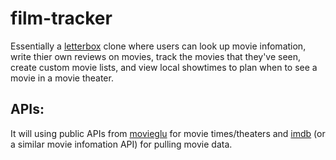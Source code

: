 # film-tracker
Essentially a [letterbox](letterboxd.com/) clone where users can look up movie infomation, write thier own reviews on movies, track the movies that they've seen, create custom movie lists, and view local showtimes to plan when to see a movie in a movie theater.

## APIs:
It will using public APIs from [movieglu](https://developer.movieglu.com/) for movie times/theaters and [imdb](https://imdb-api.com/) (or a similar movie infomation API) for pulling movie data.

